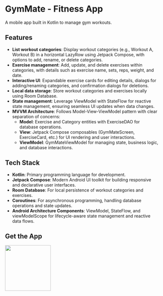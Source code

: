 # GymMate - Fitness App
A mobile app built in Kotlin to manage gym workouts.

## Features
- **List workout categories**: Display workout categories (e.g., Workout A, Workout B) in a horizontal LazyRow using Jetpack Compose, with options to add, rename, or delete categories.
- **Exercise management**: Add, update, and delete exercises within categories, with details such as exercise name, sets, reps, weight, and date.
- **Interactive UI**: Expandable exercise cards for editing details, dialogs for adding/renaming categories, and confirmation dialogs for deletions.
- **Local data storage**: Store workout categories and exercises locally using Room Database.
- **State management**: Leverage ViewModel with StateFlow for reactive state management, ensuring seamless UI updates when data changes.
- **MVVM Architecture**: Follows Model-View-ViewModel pattern with clear separation of concerns:
  -  **Model**: Exercise and Category entities with ExerciseDAO for database operations.
  -  **View**: Jetpack Compose composables (GymMateScreen, ExerciseCard, etc.) for UI rendering and user interactions.
  -  **ViewModel**: GymMateViewModel for managing state, business logic, and database interactions.

## Tech Stack
- **Kotlin**: Primary programming language for development.
- **Jetpack Compose**: Modern Android UI toolkit for building responsive and declarative user interfaces.
- **Room Database**: For local persistence of workout categories and exercises.
- **Coroutines**: For asynchronous programming, handling database operations and state updates.
- **Android Architecture Components**: ViewModel, StateFlow, and viewModelScope for lifecycle-aware state management and reactive data flows.

## Get the App
<a href="https://play.google.com/store/apps/details?id=com.juliocezar.gymmate&hl=pt_BR">
  <img src="https://play.google.com/intl/en_us/badges/static/images/badges/en_badge_web_generic.png" width="150">
</a>
